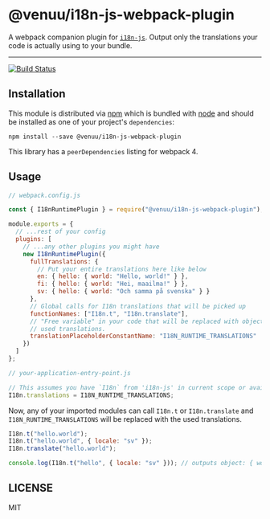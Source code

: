 # @venuu/i18n-js-webpack-plugin

A webpack companion plugin for [`i18n-js`](https://github.com/fnando/i18n-js/). Output only the translations your code is actually using to your bundle.

<hr />

[![Build Status][build-badge]][build]

## Installation

This module is distributed via [npm][npm] which is bundled with [node][node] and
should be installed as one of your project's `dependencies`:

```
npm install --save @venuu/i18n-js-webpack-plugin
```

This library has a `peerDependencies` listing for webpack 4.

## Usage

```javascript
// webpack.config.js

const { I18nRuntimePlugin } = require("@venuu/i18n-js-webpack-plugin");

module.exports = {
  // ...rest of your config
  plugins: [
    // ...any other plugins you might have
    new I18nRuntimePlugin({
      fullTranslations: {
        // Put your entire translations here like below
        en: { hello: { world: "Hello, world!" } },
        fi: { hello: { world: "Hei, maailma!" } },
        sv: { hello: { world: "Och samma på svenska" } }
      },
      // Global calls for I18n translations that will be picked up
      functionNames: ["I18n.t", "I18n.translate"],
      // "Free variable" in your code that will be replaced with object containing all
      // used translations.
      translationPlaceholderConstantName: "I18N_RUNTIME_TRANSLATIONS"
    })
  ]
};
```

```javascript
// your-application-entry-point.js

// This assumes you have `I18n` from 'i18n-js' in current scope or available as a global
I18n.translations = I18N_RUNTIME_TRANSLATIONS;
```

Now, any of your imported modules can call `I18n.t` or `I18n.translate` and `I18N_RUNTIME_TRANSLATIONS` will be replaced with the used translations.

```javascript
I18n.t("hello.world");
I18n.t("hello.world", { locale: "sv" });
I18n.translate("hello.world");

console.log(I18n.t("hello", { locale: "sv" })); // outputs object: { world: 'Hello, world!' }
```

## LICENSE

MIT

<!-- prettier-ignore-start -->

[npm]: https://www.npmjs.com/
[node]: https://nodejs.org
[build-badge]: https://travis-ci.org/venuu/i18n-js-webpack-plugin.svg?branch=master
[build]: https://travis-ci.org/venuu/i18n-js-webpack-plugin

<!-- prettier-ignore-end -->
